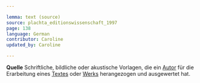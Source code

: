 ```yaml
---

lemma: text (source)
source: plachta_editionswissenschaft_1997
page: 138
language: German
contributor: Caroline
updated_by: Caroline

---
```


**Quelle** Schriftliche, bildliche oder akustische Vorlagen, die ein [Autor](author.html) für die Erarbeitung eines [Textes](text.html) oder [Werks](work.html) herangezogen und ausgewertet hat.
